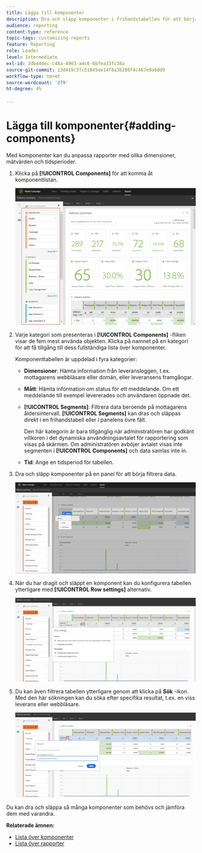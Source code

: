 ```yaml
---
title: Lägga till komponenter
description: Dra och släpp komponenter i frihandstabellen för att börja filtrera data och skapa rapporten.
audience: reporting
content-type: reference
topic-tags: customizing-reports
feature: Reporting
role: Leader
level: Intermediate
exl-id: 3db44dec-c48a-4903-a4c6-6bfea33fc38a
source-git-commit: 13d419c5fc51845ee14f8a3b288f4c467e0a60d9
workflow-type: tm+mt
source-wordcount: '279'
ht-degree: 4%

---
```


# Lägga till komponenter{#adding-components}

Med komponenter kan du anpassa rapporter med olika dimensioner, mätvärden och tidsperioder.

1. Klicka på **[!UICONTROL Components]** för att komma åt komponentlistan.

   ![](assets/dynamic_report_components.png)

1. Varje kategori som presenteras i **[!UICONTROL Components]** -fliken visar de fem mest använda objekten. Klicka på namnet på en kategori för att få tillgång till dess fullständiga lista över komponenter.

   Komponenttabellen är uppdelad i fyra kategorier:

   * **Dimensioner**: Hämta information från leveransloggen, t.ex. mottagarens webbläsare eller domän, eller leveransens framgångar.
   * **Mått**: Hämta information om status för ett meddelande. Om ett meddelande till exempel levererades och användaren öppnade det.
   * **[!UICONTROL Segments]**: Filtrera data beroende på mottagarens åldersintervall. **[!UICONTROL Segments]** kan dras och släppas direkt i en frihandstabell eller i panelens övre fält.

     Den här kategorin är bara tillgänglig när administratören har godkänt villkoren i det dynamiska användningsavtalet för rapportering som visas på skärmen. Om administratören avböjer avtalet visas inte segmenten i **[!UICONTROL Components]** och data samlas inte in.

   * **Tid**: Ange en tidsperiod för tabellen.

1. Dra och släpp komponenter på en panel för att börja filtrera data.

   ![](assets/dynamic_report_components_2.png)

1. När du har dragit och släppt en komponent kan du konfigurera tabellen ytterligare med **[!UICONTROL Row settings]** alternativ.

   ![](assets/dynamic_report_components_3.png)

1. Du kan även filtrera tabellen ytterligare genom att klicka på **Sök** -ikon. Med den här sökningen kan du söka efter specifika resultat, t.ex. en viss leverans eller webbläsare.

   ![](assets/dynamic_report_components_4.png)

Du kan dra och släppa så många komponenter som behövs och jämföra dem med varandra.

**Relaterade ämnen:**

* [Lista över komponenter](../../reporting/using/list-of-components-.md)
* [Lista över rapporter](../../reporting/using/defining-the-report-period.md)
